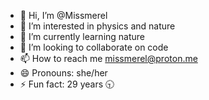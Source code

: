 - 👋 Hi, I’m @Missmerel
- 👀 I’m interested in physics and nature
- 🌱 I’m currently learning nature
- 💞️ I’m looking to collaborate on code
- 📫 How to reach me missmerel@proton.me  
- 😄 Pronouns: she/her
- ⚡ Fun fact: 29 years 🕤

<!---
Missmerel/Missmerel is a ✨ special ✨ repository because its `README.md` (this file) appears on your GitHub profile.
You can click the Preview link to take a look at your changes.
--->
